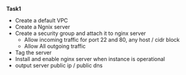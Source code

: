 **Task1**

- Create a default VPC
- Create a Ngnix server
- Create a security group and attach it to nginx server
  - Allow incoming traffic for port 22 and 80, any host / cidr block 
  - Allow All outgoing traffic 
- Tag the server
- Install and enable nginx server when instance is operational
- output server public ip / public dns
